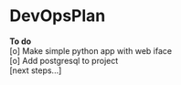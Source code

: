 # DevOpsPlan
<b>To do</b><br/>
[o] Make simple python app with web iface<br/>
[o] Add postgresql to project<br/>
[next steps...]<br/>
